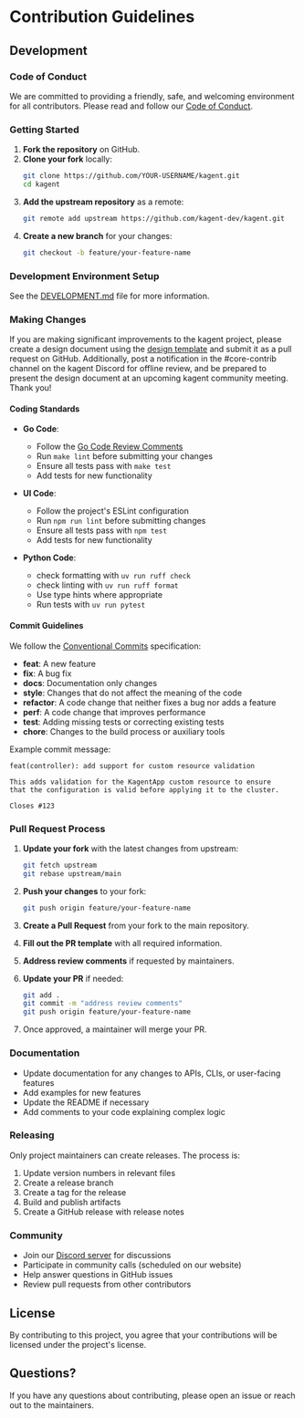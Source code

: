 # Contribution Guidelines

## Development

### Code of Conduct

We are committed to providing a friendly, safe, and welcoming environment for all contributors. Please read and follow our [Code of Conduct](CODE_OF_CONDUCT.md).

### Getting Started

1. **Fork the repository** on GitHub.
2. **Clone your fork** locally:
   ```bash
   git clone https://github.com/YOUR-USERNAME/kagent.git
   cd kagent
   ```
3. **Add the upstream repository** as a remote:
   ```bash
   git remote add upstream https://github.com/kagent-dev/kagent.git
   ```
4. **Create a new branch** for your changes:
   ```bash
   git checkout -b feature/your-feature-name
   ```

### Development Environment Setup

See the [DEVELOPMENT.md](DEVELOPMENT.md) file for more information.

### Making Changes

If you are making significant improvements to the kagent project, please create a design document using the [design template](design/template.md) and submit it as a pull request on GitHub. Additionally, post a notification in the #core-contrib channel on the kagent Discord for offline review, and be prepared to present the design document at an upcoming kagent community meeting. Thank you!

#### Coding Standards

- **Go Code**:
  - Follow the [Go Code Review Comments](https://go.dev/wiki/CodeReviewComments)
  - Run `make lint` before submitting your changes
  - Ensure all tests pass with `make test`
  - Add tests for new functionality

- **UI Code**:
  - Follow the project's ESLint configuration
  - Run `npm run lint` before submitting changes
  - Ensure all tests pass with `npm test`
  - Add tests for new functionality

- **Python Code**:
  - check formatting with `uv run ruff check`
  - check linting with `uv run ruff format`
  - Use type hints where appropriate
  - Run tests with `uv run pytest`

#### Commit Guidelines

We follow the [Conventional Commits](https://www.conventionalcommits.org/) specification:

- **feat**: A new feature
- **fix**: A bug fix
- **docs**: Documentation only changes
- **style**: Changes that do not affect the meaning of the code
- **refactor**: A code change that neither fixes a bug nor adds a feature
- **perf**: A code change that improves performance
- **test**: Adding missing tests or correcting existing tests
- **chore**: Changes to the build process or auxiliary tools

Example commit message:
```
feat(controller): add support for custom resource validation

This adds validation for the KagentApp custom resource to ensure
that the configuration is valid before applying it to the cluster.

Closes #123
```

### Pull Request Process

1. **Update your fork** with the latest changes from upstream:
   ```bash
   git fetch upstream
   git rebase upstream/main
   ```

2. **Push your changes** to your fork:
   ```bash
   git push origin feature/your-feature-name
   ```

3. **Create a Pull Request** from your fork to the main repository.

4. **Fill out the PR template** with all required information.

5. **Address review comments** if requested by maintainers.

6. **Update your PR** if needed:
   ```bash
   git add .
   git commit -m "address review comments"
   git push origin feature/your-feature-name
   ```

7. Once approved, a maintainer will merge your PR.


### Documentation

- Update documentation for any changes to APIs, CLIs, or user-facing features
- Add examples for new features
- Update the README if necessary
- Add comments to your code explaining complex logic

### Releasing

Only project maintainers can create releases. The process is:

1. Update version numbers in relevant files
2. Create a release branch
3. Create a tag for the release
4. Build and publish artifacts
5. Create a GitHub release with release notes

### Community

- Join our [Discord server](https://discord.gg/Fu3k65f2k3) for discussions
- Participate in community calls (scheduled on our website)
- Help answer questions in GitHub issues
- Review pull requests from other contributors

## License

By contributing to this project, you agree that your contributions will be licensed under the project's license.

## Questions?

If you have any questions about contributing, please open an issue or reach out to the maintainers.
